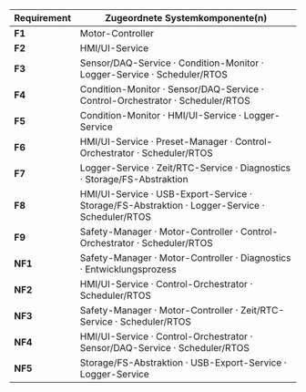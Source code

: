 | Requirement | Zugeordnete Systemkomponente(n) |
|--------------|----------------------------------|
| **F1** | Motor-Controller  |
| **F2** | HMI/UI-Service |
| **F3** | Sensor/DAQ-Service · Condition-Monitor · Logger-Service · Scheduler/RTOS |
| **F4** | Condition-Monitor · Sensor/DAQ-Service · Control-Orchestrator · Scheduler/RTOS |
| **F5** | Condition-Monitor · HMI/UI-Service · Logger-Service |
| **F6** | HMI/UI-Service · Preset-Manager · Control-Orchestrator · Scheduler/RTOS |
| **F7** | Logger-Service · Zeit/RTC-Service · Diagnostics · Storage/FS-Abstraktion |
| **F8** | HMI/UI-Service · USB-Export-Service · Storage/FS-Abstraktion · Logger-Service · Scheduler/RTOS |
| **F9** | Safety-Manager · Motor-Controller · Control-Orchestrator · Scheduler/RTOS |
| **NF1** | Safety-Manager · Motor-Controller · Diagnostics · Entwicklungsprozess |
| **NF2** | HMI/UI-Service · Control-Orchestrator · Scheduler/RTOS |
| **NF3** | Safety-Manager · Motor-Controller · Zeit/RTC-Service · Scheduler/RTOS |
| **NF4** | HMI/UI-Service · Control-Orchestrator · Sensor/DAQ-Service · Scheduler/RTOS |
| **NF5** | Storage/FS-Abstraktion · USB-Export-Service · Logger-Service |
